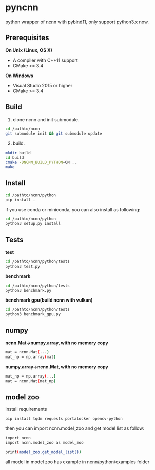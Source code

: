 # pyncnn
python wrapper of [ncnn](https://github.com/Tencent/ncnn) with [pybind11](https://github.com/pybind/pybind11), only support python3.x now.

## Prerequisites

**On Unix (Linux, OS X)**

* A compiler with C++11 support
* CMake >= 3.4

**On Windows**

* Visual Studio 2015 or higher
* CMake >= 3.4

## Build
1. clone ncnn and init submodule.
```bash
cd /pathto/ncnn
git submodule init && git submodule update
```
2. build.
```bash
mkdir build
cd build
cmake -DNCNN_BUILD_PYTHON=ON ..
make
```

## Install
```bash
cd /pathto/ncnn/python
pip install .
```

if you use conda or miniconda, you can also install as following:
```bash
cd /pathto/ncnn/python
python3 setup.py install
```

## Tests
**test**
```bash
cd /pathto/ncnn/python/tests
python3 test.py
```

**benchmark**

```bash
cd /pathto/ncnn/python/tests
python3 benchmark.py
```

**benchmark gpu(build ncnn with vulkan)**
```bash
cd /pathto/ncnn/python/tests
python3 benchmark_gpu.py
```

## numpy
**ncnn.Mat->numpy.array, with no memory copy**
```bash
mat = ncnn.Mat(...)
mat_np = np.array(mat)
```

**numpy.array->ncnn.Mat, with no memory copy**
```bash
mat_np = np.array(...)
mat = ncnn.Mat(mat_np)
```

## model zoo
install requirements
```bash
pip install tqdm requests portalocker opencv-python
```
then you can import ncnn.model_zoo and get model list as follow:
```bash
import ncnn
import ncnn.model_zoo as model_zoo

print(model_zoo.get_model_list())
```
all model in model zoo has example in ncnn/python/examples folder